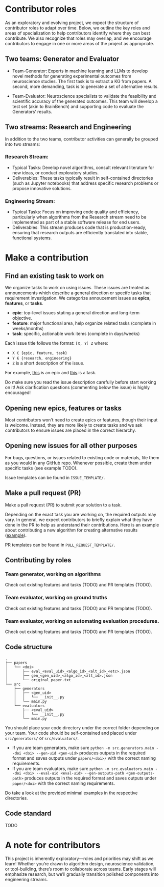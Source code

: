 # Contributor roles
As an exploratory and evolving project, we expect the structure of contributor roles to adapt over time. Below, we outline the key roles and areas of specialization to help contributors identify where they can best contribute. We also recognize that roles may overlap, and we encourage contributors to engage in one or more areas of the project as appropriate.

## Two teams: Generator and Evaluator
* Team-Generator: Experts in machine learning and LLMs to develop novel methods for generating experimental outcomes from neuroscience studies. The first task is to extract a KG from papers. A second, more demanding, task is to generate a set of alternative results.

* Team-Evaluator: Neuroscience specialists to validate the feasibility and scientific accuracy of the generated outcomes. This team will develop a test set (akin to BrainBench) and supporting code to evaluate the Generators’ results.
 
## Two streams: Research and Engineering
In addition to the two teams, contributor activities can generally be grouped into two streams:

### Research Stream:
- Typical Tasks: Develop novel algorithms, consult relevant literature for new ideas, or conduct exploratory studies.
- Deliverables: These tasks typically result in self-contained directories (such as Jupyter notebooks) that address specific research problems or propose innovative solutions.

### Engineering Stream:
- Typical Tasks: Focus on improving code quality and efficiency, particularly when algorithms from the Research stream need to be implemented as part of a stable software release for end users.
- Deliverables: This stream produces code that is production-ready, ensuring that research outputs are efficiently translated into stable, functional systems.

# Make a contribution
## Find an existing task to work on
We organize tasks to work on using issues. These issues are treated as announcements which describe a general direction or specifc tasks that requirement investigation. We categorize annoucement issues as **epics**, **features**, or **tasks**.

* **epic**: top-level issues stating a general direction and long-term objective.
* **feature**: major functional area, help organize related tasks (complete in weeks/months)
* **task**: specific, actionable work items (complete in days/weeks)

Each issue title follows the format: `[X, Y] Z` where:
- `X ∈ {epic, feature, task}`
- `Y ∈ {research, engineering}`
- `Z` is a short description of the issue.

For example, [this](https://github.com/don-tpanic/github-playground/issues/1) is an epic and [this](https://github.com/don-tpanic/github-playground/issues/3) is a task. 

Do make sure you read the issue description carefully before start working on it! Ask clarification questions (commenting below the issue) is highly encouraged!

## Opening new epics, features or tasks
Most contributors won't need to create epics or features, though their input is welcome. Instead, they are more likely to create tasks and we ask contributors to ensure issues are placed in the correct hierarchy.

## Opening new issues for all other purposes
For bugs, questions, or issues related to existing code or materials, file them as you would in any GitHub repo. Whenever possible, create them under specific tasks (see example TODO).

Issue templates can be found in `ISSUE_TEMPLATE/`.

## Make a pull request (PR) 
Make a pull request (PR) to submit your solution to a task.

Depending on the exact task you are working on, the required outputs may vary. In general, we expect contributors to briefly explain what they have done in the PR to help us understand their contributions. Here is an example about contributing a new algorithm for creating alternative results ([example](https://github.com/don-tpanic/github-playground/pull/7)).

PR templates can be found in `PULL_REQUEST_TEMPLATE/`.

## Contributing by roles
### Team generator, working on algorithms
Check out existing features and tasks (TODO) and PR templates (TODO).

### Team evaluator, working on ground truths
Check out existing features and tasks (TODO) and PR templates (TODO).

### Team evaluator, working on automating evaluation procedures.
Check out existing features and tasks (TODO) and PR templates (TODO).

## Code structure
```
.
├── papers
│   └── <doi>
│       ├── eval_<eval_uid>_<algo_id>_<alt_id>_<etc>.json
│       ├── gen_<gen_uid>_<algo_id>_<alt_id>.json
│       └── original_paper.txt
└── src
    ├── generators
    │   ├── <gen_uid>
    │   │   └── __init__.py
    │   └── main.py
    └── evaluators
        ├── <eval_uid>
        │   └── __init__.py
        └── main.py
```
You should place your code directory under the correct folder depending on your team. Your code should be self-contained and placed under `src/generators/` or `src/evaluators/`. 
* If you are team generators, make sure `python -m src.generators.main --doi <doi> --gen-uid <gen-uid>` produces outputs in the required format and saves outputs under `papers/<doi>/` with the correct naming requirements.
* If you are team evaluators, make sure `python -m src.evaluators.main --doi <doi> --eval-uid <eval-uid> --gen-outputs-path <gen-outputs-path>` produces outputs in the required format and saves outputs under `paper/<doi>` with the correct naming requirements.

Do take a look at the provided minimal examples in the respective directories.

## Code standard
TODO

# A note for contributors
This project is inherently exploratory—roles and priorities may shift as we learn! Whether you’re drawn to algorithm design, neuroscience validation, or tool-building, there’s room to collaborate across teams. Early stages will emphasize research, but we’ll gradually transition polished components into engineering streams.

